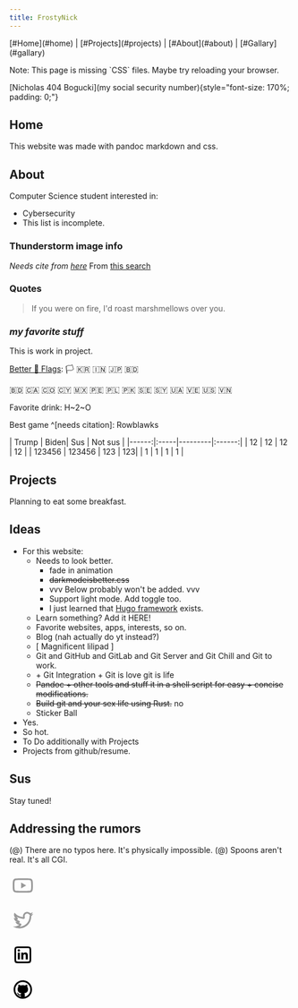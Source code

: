 ```yaml
---
title: FrostyNick
---
```


<!--

# work on: todo!("") implement!("")
# update html; 2nd tab
cd ~/Documents/projects/website2022/ && ./main.sh

cd ~/Documents/projects/website2022/ && ./main.sh serve
cd ~/Documents/projects/website2022/ && ./main.sh auto

# npm installed! 3nd tab. would be nice to have `main.sh auto` launch and close live-server automatically.. not yet (learn: bg stuff in sh file) (probably solution: https://unix.stackexchange.com/a/153372 )
live-server

# if live-server isn't working, did it save to html? and is it on localhost?

previews:
file:///home/nicholas/Documents/projects/website2022/index.html
http://[::1]:8000/
-->







<!---->

<nav><div> [#Home](#home) | [#Projects](#projects) | [#About](#about) | [#Gallary](#gallary) </div></nav>

<!---->
<article>


<p class="no-css">Note: This page is missing `CSS` files. Maybe try reloading your browser.</p> 

[Nicholas 404 Bogucki](my social security number){style="font-size: 170%; padding: 0;"}

# Home <!-- todo!(""); -->

This website was made with pandoc markdown and css.

 <!--  ![true survivial](https://www.publicdomainpictures.net/pictures/160000/velka/eclairs-foudre-et-nuages-sombres.jpg)  {style="position: absolute; right: 1em"}  {style="max-width: 10%" name="this"} -->

# About

Computer Science student interested in: <!-- (insert resune stuff) -->

- Cybersecurity
- This list is incomplete.<!-- todo!(""); -->


### Thunderstorm image info

<cite>Needs cite from [here](https://www.publicdomainpictures.net/en/view-image.php?image=150817&picture=&jazyk=FR)</cite>
From [this search](https://duckduckgo.com/?q=public+domain+lightning&iar=images&iaf=license%3APublic&iax=images&ia=images&iai=http%3A%2F%2Fwww.publicdomainpictures.net%2Fpictures%2F160000%2Fvelka%2Feclairs-foudre-et-nuages-sombres.jpg)


### Quotes<!-- todo!("Could look better + not many quotes + shouldn't this be in my favorite stuff?"); -->

> <p class="burn">If you were on fire, I'd roast marshmellows over you.</p>  

<!-- > > > > > > sus -->


### *my favorite stuff*
 
This is work in project.<!-- todo!(""); -->

[Better 🎌 Flags](https://emojipedia.org/flags/ "🎌 Flags — List of Emoji Flags to Copy and Paste"):
<span class="big-emojis">
🏳️
🇰🇷 
🇮🇳 
🇯🇵 
🇧🇩 
<!-- 🏳️ 🇰🇷 🇮🇳🇯🇵🇧🇩-->
🇧🇩 
🇨🇦 
🇨🇴 
🇨🇾 
🇲🇽 
🇵🇪 
🇵🇱 
🇵🇰 
🇸🇪 
🇸🇾 
🇺🇦 
🇻🇪 
🇺🇸 
🇻🇳 
</span>

Favorite drink: H~2~O

Best game ^[needs citation]: Rowblawks

| Trump | Biden| Sus  |  Not sus  |<!-- todo!("Don't mention trump + biden"); -->
|------:|:-----|---------|:------:|
|   12  |  12  |    12   |    12  |
| 123456 | 1<wbr>23456 | 123 | 123| <!-- On one webiste, <wbr> created ... inside of a preview link. -->
|    1  |    1 |     1   |     1  |


# Projects

Planning to eat some breakfast.

# Ideas

- For this website:
	- Needs to look better.
		- fade in animation
		- ~~darkmodeisbetter.css~~
		- vvv Below probably won't be added. vvv
		- Support light mode. Add toggle too.
		- I just learned that [Hugo framework](https://github.com/gohugoio/hugo#overview) exists. <!-- It's seems like it has my idea of at least using markdown and css, but it's an actual framework! With Go and them saying it's made to be fast, I will assume it's faster than pandoc markdown that's written in Haskel. But at the same time.. does parsing take so much time? Time will probably be negligable with the amount of time it takes to make a file and write data. Also, using a tool made for markdown conversion specifically feels more skilled for some reason. -->
	- Learn something? Add it HERE!
	- Favorite websites, apps, interests, so on.
	- Blog (nah actually do yt instead?)
    - [ Magnificent lilipad ]
    - Git and GitHub and GitLab and Git Server and Git Chill and Git to work.
    - \+ Git Integration + Git is love git is life
	- ~~Pandoc + other tools and stuff it in a shell script for easy + concise modifications.~~
    - ~~Build git and your sex life using Rust.~~ no
    - Sticker Ball
- Yes.
- So hot.
- To Do additionally with Projects
- Projects from github/resume. <!-- todo!(""); -->

# Sus <!--{#spoon}--> <!-- todo!("add hidden part of website for the VIP. Also #spoon broke."); -->

Stay tuned!


## Addressing the rumors

(@) There are no typos here. It's physically impossible.
(@) Spoons aren't real. It's all CGI.


<!-- Thanks to https://icons8.com/icon/set/social%20media/sf-regular -->

<!-- YT -->
<svg xmlns="http://www.w3.org/2000/svg" x="0px" y="0px"
width="48" height="48"
viewBox="0,0,256,256"
style="fill:#000000;">
<g fill="#999" fill-rule="nonzero" stroke="none" stroke-width="1" stroke-linecap="butt" stroke-linejoin="miter" stroke-miterlimit="10" stroke-dasharray="" stroke-dashoffset="0" font-family="none" font-weight="none" font-size="none" text-anchor="none" style="mix-blend-mode: normal"><g transform="scale(4,4)"><path d="M32,15c-17.062,0 -19.34034,0.17773 -21.52734,2.42773c-2.187,2.25 -2.47266,5.82427 -2.47266,14.57227c0,8.748 0.28566,12.32327 2.47266,14.57227c2.187,2.249 4.46534,2.42773 21.52734,2.42773c17.062,0 19.34034,-0.17873 21.52734,-2.42773c2.187,-2.25 2.47266,-5.82427 2.47266,-14.57227c0,-8.748 -0.28566,-12.32227 -2.47266,-14.57227c-2.187,-2.25 -4.46534,-2.42773 -21.52734,-2.42773zM32,19c13.969,0 17.37916,0.06242 18.53516,1.23242c1.156,1.17 1.46484,4.30558 1.46484,11.76758c0,7.462 -0.30884,10.59758 -1.46484,11.76758c-1.156,1.17 -4.56616,1.23242 -18.53516,1.23242c-13.969,0 -17.37916,-0.06242 -18.53516,-1.23242c-1.156,-1.17 -1.43359,-4.30558 -1.43359,-11.76758c0,-7.462 0.27759,-10.59758 1.43359,-11.76758c1.156,-1.17 4.56616,-1.23242 18.53516,-1.23242zM27.94922,25.01758v13.96484l12.14648,-7.03711z"></path></g></g>
</svg>
<!-- Twitter -->
<svg xmlns="http://www.w3.org/2000/svg" x="0px" y="0px"
width="48" height="48"
viewBox="0,0,256,256"
style="fill:#000000;">
<g fill="#999" fill-rule="nonzero" stroke="none" stroke-width="1" stroke-linecap="butt" stroke-linejoin="miter" stroke-miterlimit="10" stroke-dasharray="" stroke-dashoffset="0" font-family="none" font-weight="none" font-size="none" text-anchor="none" style="mix-blend-mode: normal"><g transform="scale(4,4)"><path d="M57,17.114c-1.32,1.973 -2.991,3.707 -4.916,5.097c0.018,0.423 0.028,0.847 0.028,1.274c0,13.013 -9.902,28.018 -28.016,28.018c-5.562,0 -12.81,-1.948 -15.095,-4.423c0.772,0.092 1.556,0.138 2.35,0.138c4.615,0 8.861,-1.575 12.23,-4.216c-4.309,-0.079 -7.946,-2.928 -9.199,-6.84c1.96,0.308 4.447,-0.17 4.447,-0.17c0,0 -7.7,-1.322 -7.899,-9.779c2.226,1.291 4.46,1.231 4.46,1.231c0,0 -4.441,-2.734 -4.379,-8.195c0.037,-3.221 1.331,-4.953 1.331,-4.953c8.414,10.361 20.298,10.29 20.298,10.29c0,0 -0.255,-1.471 -0.255,-2.243c0,-5.437 4.408,-9.847 9.847,-9.847c2.832,0 5.391,1.196 7.187,3.111c2.245,-0.443 4.353,-1.263 6.255,-2.391c-0.859,3.44 -4.329,5.448 -4.329,5.448c0,0 2.969,-0.329 5.655,-1.55zM24.141,47.503c8.334,0.376 23.156,-6.394 23.971,-24.018c0.007,-0.16 0.032,-0.447 0.017,-0.706c-0.02,-0.334 0.146,-0.556 0.285,-0.702c0.228,-0.241 0.475,-0.534 0.71,-0.971c0.199,-0.369 0.077,-0.526 -0.169,-0.569c-0.167,-0.029 -0.34,-0.071 -0.532,-0.113c-0.343,-0.075 -0.492,-0.396 -0.33,-0.722c0.11,-0.221 0.257,-0.527 0.365,-0.846c0.107,-0.314 -0.032,-0.386 -0.271,-0.344c-0.198,0.034 -0.427,0.077 -0.632,0.115c-0.318,0.059 -0.647,-0.005 -0.958,-0.362c-1.206,-1.388 -2.512,-1.768 -4.366,-1.768c-3.246,0 -5.847,2.623 -5.847,5.847c0,0.888 0.229,1.955 0.389,2.986c0.299,1.925 -0.553,3.741 -3.504,3.511c-4.335,-0.338 -11.005,-1.287 -16.082,-5.034c0.505,0.999 1.718,2.543 2.681,3.702c0.748,0.9 0.515,2.294 -0.452,2.748c-0.485,0.228 -1.073,0.418 -1.749,0.541c1.774,1.435 3.811,2.365 5.37,3.027c1.954,0.829 2.492,2.176 1.292,3.518c-0.431,0.482 -0.988,0.969 -1.708,1.402c0.866,0.598 2.318,1.099 3.979,1.369c1.677,0.273 2.78,2.114 1.056,4.398c-0.839,1.112 -2.039,2.18 -3.515,2.991z"></path></g></g>
</svg>
<!-- LinkedIn -->
<svg xmlns="http://www.w3.org/2000/svg" x="0px" y="0px"
width="48" height="48"
viewBox="0 0 64 64">
<path d="M 23.773438 12 C 12.855437 12 12 12.854437 12 23.773438 L 12 40.226562 C 12 51.144563 12.855438 52 23.773438 52 L 40.226562 52 C 51.144563 52 52 51.145563 52 40.226562 L 52 23.773438 C 52 12.854437 51.145563 12 40.226562 12 L 23.773438 12 z M 21.167969 16 L 42.832031 16 C 47.625031 16 48 16.374969 48 21.167969 L 48 42.832031 C 48 47.625031 47.624031 48 42.832031 48 L 21.167969 48 C 16.374969 48 16 47.624031 16 42.832031 L 16 21.167969 C 16 16.374969 16.374969 16 21.167969 16 z M 22.501953 18.503906 C 20.872953 18.503906 19.552734 19.824172 19.552734 21.451172 C 19.552734 23.078172 20.871953 24.400391 22.501953 24.400391 C 24.126953 24.400391 25.447266 23.079172 25.447266 21.451172 C 25.447266 19.826172 24.126953 18.503906 22.501953 18.503906 z M 37.933594 26.322266 C 35.473594 26.322266 33.823437 27.672172 33.148438 28.951172 L 33.078125 28.951172 L 33.078125 26.728516 L 28.228516 26.728516 L 28.228516 43 L 33.28125 43 L 33.28125 34.949219 C 33.28125 32.826219 33.687359 30.771484 36.318359 30.771484 C 38.912359 30.771484 38.945312 33.200891 38.945312 35.087891 L 38.945312 43 L 44 43 L 44 34.074219 C 44 29.692219 43.054594 26.322266 37.933594 26.322266 z M 19.972656 26.728516 L 19.972656 43 L 25.029297 43 L 25.029297 26.728516 L 19.972656 26.728516 z"></path>
</svg>
<!-- GitHub -->
<svg xmlns="http://www.w3.org/2000/svg" x="0px" y="0px"
width="48" height="48"
viewBox="0 0 64 64">
<path d="M 32 10 C 19.85 10 10 19.85 10 32 C 10 44.15 19.85 54 32 54 C 44.15 54 54 44.15 54 32 C 54 19.85 44.15 10 32 10 z M 32 14 C 41.941 14 50 22.059 50 32 C 50 40.238706 44.458716 47.16934 36.904297 49.306641 C 36.811496 49.1154 36.747844 48.905917 36.753906 48.667969 C 36.784906 47.458969 36.753906 44.637563 36.753906 43.601562 C 36.753906 41.823563 35.628906 40.5625 35.628906 40.5625 C 35.628906 40.5625 44.453125 40.662094 44.453125 31.246094 C 44.453125 27.613094 42.554688 25.720703 42.554688 25.720703 C 42.554688 25.720703 43.551984 21.842266 42.208984 20.197266 C 40.703984 20.034266 38.008422 21.634812 36.857422 22.382812 C 36.857422 22.382813 35.034 21.634766 32 21.634766 C 28.966 21.634766 27.142578 22.382812 27.142578 22.382812 C 25.991578 21.634813 23.296016 20.035266 21.791016 20.197266 C 20.449016 21.842266 21.445312 25.720703 21.445312 25.720703 C 21.445312 25.720703 19.546875 27.611141 19.546875 31.244141 C 19.546875 40.660141 28.371094 40.5625 28.371094 40.5625 C 28.371094 40.5625 27.366329 41.706312 27.265625 43.345703 C 26.675939 43.553637 25.872132 43.798828 25.105469 43.798828 C 23.255469 43.798828 21.849984 42.001922 21.333984 41.169922 C 20.825984 40.348922 19.7845 39.660156 18.8125 39.660156 C 18.1725 39.660156 17.859375 39.981656 17.859375 40.347656 C 17.859375 40.713656 18.757609 40.968484 19.349609 41.646484 C 20.597609 43.076484 20.574484 46.292969 25.021484 46.292969 C 25.547281 46.292969 26.492043 46.171872 27.246094 46.068359 C 27.241926 47.077908 27.230199 48.046135 27.246094 48.666016 C 27.251958 48.904708 27.187126 49.114952 27.09375 49.306641 C 19.540258 47.168741 14 40.238046 14 32 C 14 22.059 22.059 14 32 14 z"></path>
</svg>

</article>

<!-- todo!("remove some of this it's bloat here");
more todo!("see below");
- make a blog. this is already in markdown!
- sidebar w/ social media icons


cool websites:	https://bugswriter.com/ and remember the lilipad thingy?
fun fact:	#0f08 is a thing -->
<!-- might del l8r:
https://twitter.com/KosinerSky/status/1615258485830324224?cxt=HHwWgMDQxZ3CxuosAAAA
https://twitter.com/ThePrimeagen/status/1615032930895826946?s=20&t=_NU3avUaQ0FnWhXiiOtnzQ-->

<!---->





